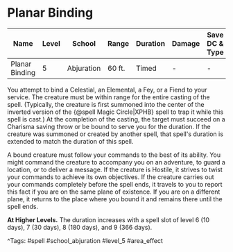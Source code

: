# Planar Binding

| Name | Level | School | Range | Duration | Damage | Save DC & Type |
|------|-------|--------|-------|----------|--------|----------------|
| Planar Binding | 5 | Abjuration | 60 ft. | Timed | - | - |

You attempt to bind a Celestial, an Elemental, a Fey, or a Fiend to your service. The creature must be within range for the entire casting of the spell. (Typically, the creature is first summoned into the center of the inverted version of the {@spell Magic Circle|XPHB} spell to trap it while this spell is cast.) At the completion of the casting, the target must succeed on a Charisma saving throw or be bound to serve you for the duration. If the creature was summoned or created by another spell, that spell's duration is extended to match the duration of this spell.

A bound creature must follow your commands to the best of its ability. You might command the creature to accompany you on an adventure, to guard a location, or to deliver a message. If the creature is Hostile, it strives to twist your commands to achieve its own objectives. If the creature carries out your commands completely before the spell ends, it travels to you to report this fact if you are on the same plane of existence. If you are on a different plane, it returns to the place where you bound it and remains there until the spell ends.

**At Higher Levels.** The duration increases with a spell slot of level 6 (10 days), 7 (30 days), 8 (180 days), and 9 (366 days).

^Tags: #spell #school_abjuration #level_5 #area_effect